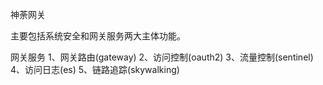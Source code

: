 神荼网关

主要包括系统安全和网关服务两大主体功能。

网关服务
  1、网关路由(gateway)
  2、访问控制(oauth2)
  3、流量控制(sentinel)
  4、访问日志(es)
  5、链路追踪(skywalking)
